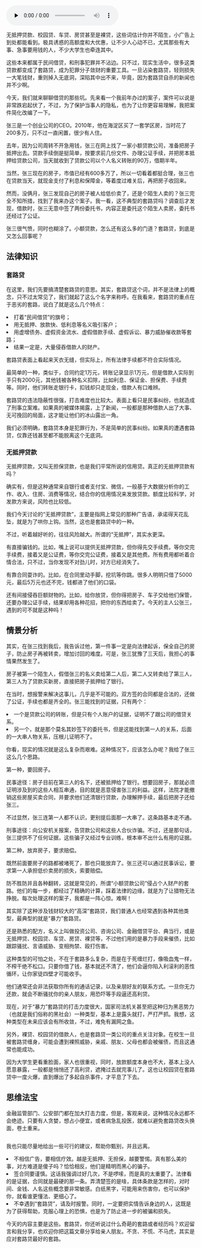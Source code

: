<audio id="audio" title="35 | 远离“套路贷”的套路大全" controls="" preload="none"><source id="mp3" src="https://static001.geekbang.org/resource/audio/15/bf/15db7d5e52b778c42cd702b03d673ebf.mp3"></audio>

无抵押贷款、校园贷、车贷、房贷甚至是裸贷，这些词估计你并不陌生，小广告上到处都能看到。极具诱惑的高额度和大优惠，让不少人心动不已，尤其那些有大事、急事要用钱的人，不少大学生也牵连其中。

这些本来都属于民间借贷，和刑事犯罪并不沾边。只不过，现实生活中，很多这类贷款都变成了套路贷，成为犯罪分子敛财的重要工具。一旦沾染套路贷，轻则损失一大笔钱财，重则掉入无底洞，深陷其中出不来，毕竟，因为套路贷自杀的新闻也并不少啊。

今天，我们就来聊聊借贷的那些坑。先来看一个我前年办过的案子，案件可以说是非常跌宕起伏了，不过，为了保护当事人的隐私，也为了让你更容易理解，我把案件简化改编了一下。

张三是一个创业公司的CEO。2010年，他在海淀区买了一套学区房，当时花了200多万，只不过一直闲置，很少有人住。

去年，因为公司周转不开急用钱，张三在网上找了一家小额贷款公司，准备把房子抵押出去。贷款手续倒是挺简单，按要求前几份文件、办理公证手续，并把房本抵押给贷款公司，当天就收到了贷款公司以个人名义转账的90万，借期半年。

当然，张三现在的房子，市值已经有600多万了，所以一切看着都挺合理，张三也在贷款当天，就现金支付了利息和保障金，等着度过难关后，再把房子收回来。

然而，没俩月，张三发现自己的房子被人给低价卖了，还是个陌生人卖的？张三完全不知所措，找到了我来办这个案子。我一看，这不典型的套路贷吗？调查后才发现，借款时，张三无意中签了两份委托书，内容正是委托这个陌生人卖房，委托书还经过了公证。

张三很气愤，同时也糊涂了。小额贷款，怎么还有这么多的门道？套路贷，到底是又怎么回事呢？

## 法律知识

### 套路贷

在这里，我们先要搞清楚套路贷的意思。其实，套路贷这个词，并不是法律上的概念，只不过太常见了，我们就起了这么个名字来称呼。在我看来，套路贷的重点在于恶劣的套路，说白了就是这么几个特点：

<li>
打着“民间借贷”的旗号；
</li>
<li>
用无抵押、放款快、低利息等名义吸引客户；
</li>
<li>
用虚增债务、虚假资金流水、虚假借款手续、虚假诉讼、暴力威胁催收款等套路；
</li>
<li>
结果一定是，大量侵吞借款人的财产。
</li>

套路贷表面上看起来天衣无缝，但实际上，所有法律手续都不符合实际情况。

最简单的一种，类似于，合同约定1万元，转账记录显示1万元，但是借款人实际到手只有2000元，其他钱被各种名义扣除，比如利息、保证金、担保费、手续费等。同时，他们转账走银行卡，扣钱却只走现金，借款人有口难辨。

套路贷的违法隐蔽性很强，打击难度也比较大。表面上看只是民事纠纷，也就造成了刑事立案难。如果真的被媒体揭露，上了新闻，一般都是那种借款人出了大事、无可挽回的局面，这才能让他们的冰山露出一角。

我们必须明确，套路贷本身是犯罪行为，不是简单的民事纠纷。如果真的遭遇套路贷，仅靠还钱甚至都不能脱离这个无底洞。

### 无抵押贷款

无抵押贷款，又叫无担保贷款，也是我们平常所说的信用贷。真正的无抵押贷款有吗？

确实有，但是这种通常来自银行或者支付宝、微信，一般基于大数据分析你的工作、收入、住房、消费等情况，结合你的信用情况来发放贷款。额度比较科学，对发款方来说，风险也比较低。

我们今天讨论的“无抵押贷款”，主要是指网上常见的那种广告语，承诺得天花乱坠，就是为了哄你上钩。当然，这也是套路贷中的一种。

不过，听着越好听的，往往风险越大。所谓的“无抵押”，其实水更深。

有直接骗钱的。比如，嘴上说可以提供无抵押贷款，但你得先交手续费。等你交完手续费，接着又是公证费，等你交完公证费，接着又是其他费。所有费用都听着合情合法，只不过，当你发现不对劲儿时，对方已经消失了。

有靠合同耍诈的。比如，在合同里动手脚，挖坑等你跳。很多人明明只借了5000元，最后5万元也还不完，钱都进了他们的口袋。

还有间接侵吞巨额财物的。比如，给你放贷，但你得把房子、车子交给他们保管，还要办理公证手续，结果却用各种花招，把你的东西给卖了。今天的主人公张三，遇到的可不就是这种吗！

## 情景分析

其实，在张三找到我后，我告诉过他，第一件事一定是向法律起诉，保全自己的房子，防止房子再被转卖，增加讨回的难度。可是，张三犹豫了三天后，我担心的事情果然发生了。

房子被第一个陌生人，假借张三的名义卖给第二人后，第二人又转卖给了第三人，第三人为了贷款买新房，直接把房子抵押给了银行。

在当时，想报警来解决这事儿，几乎是不可能的。双方签的合同都是合法的，还做了公证，手续也都是齐全的。张三能找到的证据，只有两个：

<li>
一个是贷款公司的转账，但是只有个人账户的证据，证明不了跟公司的借贷关系。
</li>
<li>
另一个，就是那个莫名其妙签下的委托书，但是这能找到第一人的关系，后面的一大串人物关系，压根儿证明不了。
</li>

你看，现实的情况就是这么复杂而艰难。这种情况下，应该怎么办呢？我给了张三这么几个思路。

第一种，要回房子。

民事途径：房子目前在第三人的名下，还被抵押给了银行。想要回房子，那就必须证明涉及到的这些人相互串通，目的就是恶意侵害张三的利益。这样，法院才能撤销这些房屋买卖合同，并要求他们还清银行贷款，办理解押手续，最后把房子还给张三。

不过显然，张三连第一人都不认识，更别提后面那一大串了。这条路基本走不通。

刑事途径：向公安机关报案，告贷款公司和这些人合伙诈骗。不过，还是那句话，张三提供不了任何证据，这些骗子又经过专业训练，根本审不出什么有用的证据。

第二种，放弃房子，要求赔偿。

既然前面要房子的路都被堵死了，那也只能放弃了。张三还可以通过民事诉讼，要求第一人承担低价卖房的损失，索要赔偿。

防不胜防并且各种翻转，这就是常见的，所谓“小额贷款公司”侵占个人财产的套路。他们的每一步，都经过了精确的计算，踩着法律的边缘，就是为了让猎物无法挣脱。每次处理这样的案子，我都是一阵心惊。难啊！

其实除了这种涉及钱财较大的“高深”套路贷，我们普通人也经常遇到各种其他类型，最典型的就是“暴力”套路贷。

还是熟悉的配方，名义上叫做投资公司、咨询公司、金融借贷平台、典当行，或是无抵押贷、校园贷、车贷、房贷、裸贷等，不过他们用的是暴力手段来催债，比如跟踪骚扰、言语威胁、变相拘禁、殴打伤害。

这种类型的可怕之处，不在于套路多么复杂，而是在于死缠烂打，像吸血鬼一样，不榨干绝不松口。只要你借了钱，基本就还不清了，他们会逼你陷入利滚利的恶性循环，让你家徒四壁才可能收手。

他们通常还会非法获取你所有的通话记录，以及亲朋好友的联系方式。一旦你无力还款，就会不断骚扰你的亲人朋友，用恐吓等手段逼还高利贷。

现在，对于“暴力”套路贷的打击力度很大，国家司法机关甚至把这种归为黑恶势力（也就是我们俗称的黑社会）一种类型，基本上是露头就打，严打严抓。我想，这种类型在未来应该会有所收敛，不过，难免有漏网之鱼。

另外，裸贷、校园贷的借款人，也是套路贷一类公司的重点关注对象。在校生一旦被套路贷缠身，可能会遭到裸照威胁，亲戚、朋友、父母也都会被催债，而且这通常也能成功。

因为大学生更看重脸面，家人也很重视，同时，放款额度本身也不大，基本上没人愿意暴露，一般都是悄悄还了高利贷，遮掩过去就完事儿了。这也让校园贷在套路贷中一度火爆，直到爆出了多起自杀事件，才平息了下去。

## 思维法宝

金融监管部门、公安部门都在加大打击力度，但是，客观来说，这种情况永远都不会绝迹。只要有人贪婪，想占小便宜，或者病急乱投医，就难以避免套路贷改头换面，卷土重来。

<img src="https://static001.geekbang.org/resource/image/4d/c4/4da7c6a1a048dabd62ab6a3d475789c4.jpg" alt="">

我也只能尽量地给出一些可行的建议，帮助你甄别，并且远离。

<li>
不相信广告，要相信疗效。越是无抵押、无担保，越要警惕。真有那么美的事，对方难道是傻子吗？恰恰相反，他们是精明而黑心的骗子。
</li>
<li>
签合同要谨慎。这话我强调过好几次，不是啰嗦，而是真的太重要了。法律看的是证据，合同就是最硬的那一条。弄清楚签的是啥，具体条款是怎样的，对时间、金钱、人名这些概念要非常敏感。白纸黑字，可能用来伤害你，也可以保护你，就看谁更懂法、更细心了。
</li>
<li>
不幸遇到“套路贷”，请及时报警。同时，一定要把实情告诉身边的人，这既是为了获得帮助，克服心理上的恐惧，也是为了防止进一步的被骗和损失。
</li>

今天的内容主要是这些。套路贷，你还听说过什么奇葩的套路或者经历吗？欢迎留言和我分享，也欢迎你把这篇文章分享给亲人朋友。不贪、不慌、不马虎，其实是应对套路贷最好的套路。


